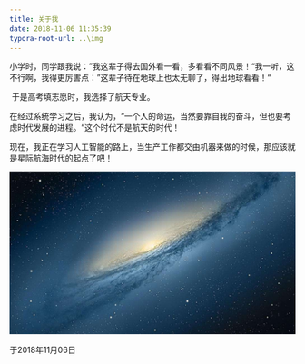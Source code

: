 ```yaml
---
title: 关于我
date: 2018-11-06 11:35:39
typora-root-url: ..\img
---
```


小学时，同学跟我说：”我这辈子得去国外看一看，多看看不同风景！“我一听，这不行啊，我得更厉害点：”这辈子待在地球上也太无聊了，得出地球看看！“

​ 于是高考填志愿时，我选择了航天专业。

在经过系统学习之后，我认为，“一个人的命运，当然要靠自我的奋斗，但也要考虑时代发展的进程。“这个时代不是航天的时代！

现在，我正在学习人工智能的路上，当生产工作都交由机器来做的时候，那应该就是星际航海时代的起点了吧！

![yh](../img/yh.jpg)

于2018年11月06日